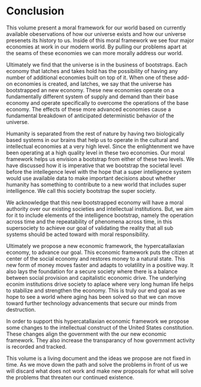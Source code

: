 
# Conclusion

This volume present a moral framework for our world based on currently available obeservations of how our universe exists and how our universe presenets its history to us.  Inside of this moral framework we see four major economies at work in our modern world.  By pulling our problems apart at the seams of these economies we can more morally address our world.

Ultimately we find that the universe is in the business of bootstraps.  Each economy that latches and takes hold has the possibility of having any number of additional economies built on top of it.  When one of these add-on economies is created, and latches, we say that the universe has bootstrapped an new economy.  These new economies operate on a fundamentally different system of supply and demand than their base economy and operate specifically to overcome the operations of the base economy.  The effects of these more advanced economies cause a fundamental breakdown of anticipated deterministic behavior of the universe.

Humanity is separated from the rest of nature by having two biologically based systems in our brains that help us to operate in the cultural and intellectual economies at a very high level.  Since the enlightenment we have been operating at a high quality level in these two economies.  Our moral framework helps us envision a bootstrap from either of these two levels.  We have discussed how it is imperative that we bootstrap the societal level before the intellegence level with the hope that a super intelligence system would use available data to make important decisions about whether humanity has something to contribute to a new world that includes super intelligence.  We call this society bootstrap the super society.  

We acknowledge that this new bootstrapped economy will have a moral authority over our existing societies and intellectual institutions. But, we aim for it to include elements of the intelligence bootstrap, namely the operation across time and the repeatability of phenomena across time, in this supersociety to achieve our goal of validating the reality that all sub systems should be acted toward with moral responsibility.

Ultimately we propose a new economic framework, the hypercatallaxian economy, to advance our goal.  This economic framework puts the citizen at center of the social economy and restores money to a natural state.  This new form of money moves faster and adapts to volatility in a positive way.  It also lays the foundation for a secure society where there is a balance between social provision and capitalistic economic drive.  The underlying econim institutions drive society to aplace where very long human life helps to stabilize and strengthen the economy.  This is truly our end goal as we hope to see a world where aging has been solved so that we can move toward further technology advancements that secure our minds from destruction.

In order to support this hypercatallaxian economic framework we propose some changes to the intellectual construct of the United States constitution.  These changes align the government with the our new economic framework.  They also increase the transparancy of how government activity is recorded and tracked.

This volume is a living document and the ideas we propose are not fixed in time.  As we move down the path and solve the problems in front of us we will discard what does not work and make new proposals for what will solve the problems that threaten our continued existence.




